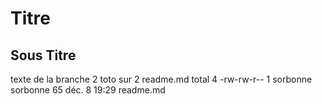 # Titre
## Sous Titre
texte
de la branche 2
toto sur 2
readme.md
total 4
-rw-rw-r-- 1 sorbonne sorbonne 65 déc.   8 19:29 readme.md
